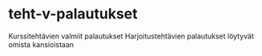 # teht-v-palautukset
Kurssitehtävien valmiit palautukset
Harjoitustehtävien palautukset löytyvät omista kansioistaan
